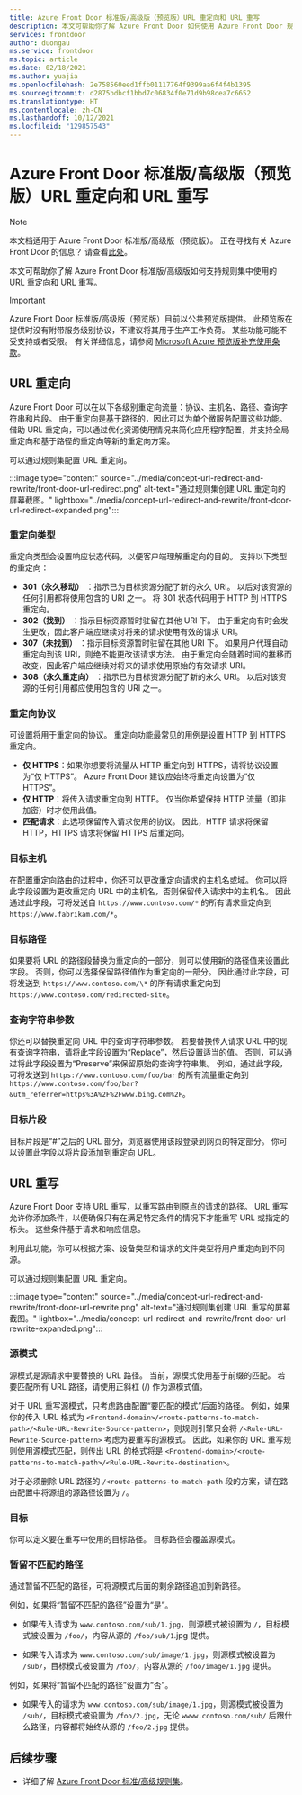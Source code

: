 ```yaml
---
title: Azure Front Door 标准版/高级版（预览版）URL 重定向和 URL 重写
description: 本文可帮助你了解 Azure Front Door 如何使用 Azure Front Door 规则集支持 URL 重定向和 URL 重写。
services: frontdoor
author: duongau
ms.service: frontdoor
ms.topic: article
ms.date: 02/18/2021
ms.author: yuajia
ms.openlocfilehash: 2e758560eed1ffb01117764f9399aa6f4f4b1395
ms.sourcegitcommit: d2875bdbcf1bbd7c06834f0e71d9b98cea7c6652
ms.translationtype: HT
ms.contentlocale: zh-CN
ms.lasthandoff: 10/12/2021
ms.locfileid: "129857543"
---
```

# <a name="url-redirect-and-url-rewrite-with-azure-front-door-standardpremium-preview"></a>Azure Front Door 标准版/高级版（预览版）URL 重定向和 URL 重写

> [!Note]
> 本文档适用于 Azure Front Door 标准版/高级版（预览版）。 正在寻找有关 Azure Front Door 的信息？ 请查看[此处](../front-door-overview.md)。

本文可帮助你了解 Azure Front Door 标准版/高级版如何支持规则集中使用的 URL 重定向和 URL 重写。

> [!IMPORTANT]
> Azure Front Door 标准版/高级版（预览版）目前以公共预览版提供。
> 此预览版在提供时没有附带服务级别协议，不建议将其用于生产工作负荷。 某些功能可能不受支持或者受限。
> 有关详细信息，请参阅 [Microsoft Azure 预览版补充使用条款](https://azure.microsoft.com/support/legal/preview-supplemental-terms/)。

## <a name="url-redirect"></a>URL 重定向

Azure Front Door 可以在以下各级别重定向流量：协议、主机名、路径、查询字符串和片段。 由于重定向是基于路径的，因此可以为单个微服务配置这些功能。 借助 URL 重定向，可以通过优化资源使用情况来简化应用程序配置，并支持全局重定向和基于路径的重定向等新的重定向方案。

可以通过规则集配置 URL 重定向。

:::image type="content" source="../media/concept-url-redirect-and-rewrite/front-door-url-redirect.png" alt-text="通过规则集创建 URL 重定向的屏幕截图。" lightbox="../media/concept-url-redirect-and-rewrite/front-door-url-redirect-expanded.png":::

### <a name="redirection-types"></a>重定向类型
重定向类型会设置响应状态代码，以便客户端理解重定向的目的。 支持以下类型的重定向：

* **301（永久移动）** ：指示已为目标资源分配了新的永久 URI。 以后对该资源的任何引用都将使用包含的 URI 之一。 将 301 状态代码用于 HTTP 到 HTTPS 重定向。
* **302（找到）** ：指示目标资源暂时驻留在其他 URI 下。 由于重定向有时会发生更改，因此客户端应继续对将来的请求使用有效的请求 URI。
* **307（未找到）** ：指示目标资源暂时驻留在其他 URI 下。 如果用户代理自动重定向到该 URI，则绝不能更改该请求方法。 由于重定向会随着时间的推移而改变，因此客户端应继续对将来的请求使用原始的有效请求 URI。
* **308（永久重定向）** ：指示已为目标资源分配了新的永久 URI。 以后对该资源的任何引用都应使用包含的 URI 之一。

### <a name="redirection-protocol"></a>重定向协议
可设置将用于重定向的协议。 重定向功能最常见的用例是设置 HTTP 到 HTTPS 重定向。

* **仅 HTTPS**：如果你想要将流量从 HTTP 重定向到 HTTPS，请将协议设置为“仅 HTTPS”。 Azure Front Door 建议应始终将重定向设置为“仅 HTTPS”。
* **仅 HTTP**：将传入请求重定向到 HTTP。 仅当你希望保持 HTTP 流量（即非加密）时才使用此值。
* **匹配请求**：此选项保留传入请求使用的协议。 因此，HTTP 请求将保留 HTTP，HTTPS 请求将保留 HTTPS 后重定向。

### <a name="destination-host"></a>目标主机
在配置重定向路由的过程中，你还可以更改重定向请求的主机名或域。 你可以将此字段设置为更改重定向 URL 中的主机名，否则保留传入请求中的主机名。 因此通过此字段，可将发送自 `https://www.contoso.com/*` 的所有请求重定向到 `https://www.fabrikam.com/*`。

### <a name="destination-path"></a>目标路径
如果要将 URL 的路径段替换为重定向的一部分，则可以使用新的路径值来设置此字段。 否则，你可以选择保留路径值作为重定向的一部分。 因此通过此字段，可将发送到 `https://www.contoso.com/\*` 的所有请求重定向到 `https://www.contoso.com/redirected-site`。

### <a name="query-string-parameters"></a>查询字符串参数
你还可以替换重定向 URL 中的查询字符串参数。 若要替换传入请求 URL 中的现有查询字符串，请将此字段设置为“Replace”，然后设置适当的值。 否则，可以通过将此字段设置为“Preserve”来保留原始的查询字符串集。 例如，通过此字段，可将发送到 `https://www.contoso.com/foo/bar` 的所有流量重定向到 `https://www.contoso.com/foo/bar?&utm_referrer=https%3A%2F%2Fwww.bing.com%2F`。 

### <a name="destination-fragment"></a>目标片段
目标片段是“#”之后的 URL 部分，浏览器使用该段登录到网页的特定部分。 你可以设置此字段以将片段添加到重定向 URL。

## <a name="url-rewrite"></a>URL 重写

Azure Front Door 支持 URL 重写，以重写路由到原点的请求的路径。 URL 重写允许你添加条件，以便确保只有在满足特定条件的情况下才能重写 URL 或指定的标头。 这些条件基于请求和响应信息。

利用此功能，你可以根据方案、设备类型和请求的文件类型将用户重定向到不同源。

可以通过规则集配置 URL 重定向。

:::image type="content" source="../media/concept-url-redirect-and-rewrite/front-door-url-rewrite.png" alt-text="通过规则集创建 URL 重写的屏幕截图。" lightbox="../media/concept-url-redirect-and-rewrite/front-door-url-rewrite-expanded.png":::

### <a name="source-pattern"></a>源模式

源模式是源请求中要替换的 URL 路径。 当前，源模式使用基于前缀的匹配。 若要匹配所有 URL 路径，请使用正斜杠 (/) 作为源模式值。

对于 URL 重写源模式，只考虑路由配置“要匹配的模式”后面的路径。 例如，如果你的传入 URL 格式为 `<Frontend-domain>/<route-patterns-to-match-path>/<Rule-URL-Rewrite-Source-pattern>`，则规则引擎只会将 `/<Rule-URL-Rewrite-Source-pattern>` 考虑为要重写的源模式。 因此，如果你的 URL 重写规则使用源模式匹配，则传出 URL 的格式将是 `<Frontend-domain>/<route-patterns-to-match-path>/<Rule-URL-Rewrite-destination>`。

对于必须删除 URL 路径的 `/<route-patterns-to-match-path` 段的方案，请在路由配置中将源组的源路径设置为 `/`。

### <a name="destination"></a>目标

你可以定义要在重写中使用的目标路径。 目标路径会覆盖源模式。

### <a name="preserve-unmatched-path"></a>暂留不匹配的路径

通过暂留不匹配的路径，可将源模式后面的剩余路径追加到新路径。

例如，如果将“暂留不匹配的路径”设置为“是”。
* 如果传入请求为 `www.contoso.com/sub/1.jpg`，则源模式被设置为 `/`，目标模式被设置为 `/foo/`，内容从源的 `/foo/sub/1`.jpg 提供。

* 如果传入请求为 `www.contoso.com/sub/image/1.jpg`，则源模式被设置为 `/sub/`，目标模式被设置为 `/foo/`，内容从源的 `/foo/image/1.jpg` 提供。

例如，如果将“暂留不匹配的路径”设置为“否”。
* 如果传入的请求为 `www.contoso.com/sub/image/1.jpg`，则源模式被设置为 `/sub/`，目标模式被设置为 `/foo/2.jpg`，无论 `wwww.contoso.com/sub/` 后跟什么路径，内容都将始终从源的 `/foo/2.jpg` 提供。

## <a name="next-steps"></a>后续步骤

* 详细了解 [Azure Front Door 标准/高级规则集](concept-rule-set.md)。
